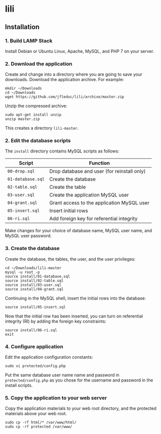 # lili

## Installation

### 1. Build LAMP Stack

Install Debian or Ubuntu Linux, Apache, MySQL, and PHP 7 on your server.

### 2. Download the application

Create and change into a directory where you are going to save your downloads. Download the application archive. For example:

```
mkdir ~/Downloads
cd ~/Downloads
wget https://github.com/jfleduc/lili/archive/master.zip
```

Unzip the compressed archive:

```
sudo apt-get install unzip
unzip master.zip
```

This creates a directory `lili-master`.

### 2. Edit the database scripts

The `install` directory contains MySQL scripts as follows:

|Script            |Function                                     |
|------------------|---------------------------------------------|
|`00-drop.sql`     |Drop database and user (for reinstall only)  |
|`01-database.sql` |Create the database                          |
|`02-table.sql`    |Create the table                             |
|`03-user.sql`     |Create the application MySQL user            |
|`04-grant.sql`    |Grant access to the application MySQL user   |
|`05-insert.sql`   |Insert initial rows                          |
|`06-ri.sql`       |Add foreign key for referential integrity    |

Make changes for your choice of database name, MySQL user name, and
MySQL user password.

### 3. Create the database

Create the database, the tables, the user, and the user privileges:

```
cd ~/Downloads/lili-master
mysql -u root -p
source install/01-database.sql
source install/02-table.sql
source install/03-user.sql
source install/04-grant.sql
```

Continuing in the MySQL shell, insert the initial rows into the database:

```
source install/05-insert.sql
```

Now that the initial row has been inserted, you can turn on referential integrity (RI) by adding the foreign key constraints:

```
source install/06-ri.sql 
exit
```

### 4. Configure application

Edit the application configuration constants:

```
sudo vi protected/config.php
```

Put the same database user name name and password in `protected/config.php` as you chose for the username and password in the install scripts.
 
### 5. Copy the application to your web server

Copy the application materials to your web root directory, 
and the protected materials above your web root.

```
sudo cp -rf html/* /var/www/html/
sudo cp -rf protected /var/www/
```
